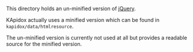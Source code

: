 This directory holds an un-minified version of [jQuery][1].

KApidox actually uses a minified version which can be found in
`kapidox/data/htmlresource`.

The un-minified version is currently not used at all but provides a readable
source for the minified version.

[1]: http://jquery.com
